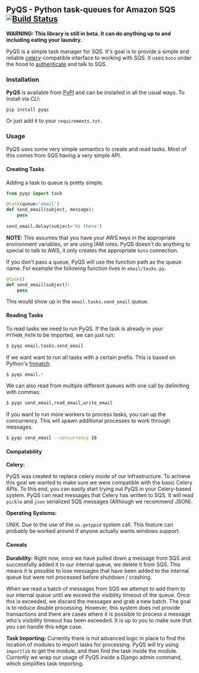 ## PyQS - Python task-queues for Amazon SQS [![Build Status](https://travis-ci.org/spulec/PyQS.svg?branch=master)](https://travis-ci.org/spulec/PyQS)

**WARNING: This library is still in beta. It can do anything up to and including eating your laundry.**

PyQS is a simple task manager for SQS.  It's goal is to provide a simple and reliable [celery](https://pypi.python.org/pypi/celery)-compatible interface to working with SQS.  It uses `boto` under the hood to [authenticate](https://boto.readthedocs.org/en/latest/boto_config_tut.html) and talk to SQS.

### Installation

**PyQS** is available from [PyPI](https://pypi.python.org/) and can be installed in all the usual ways.  To install via *CLI*:

```
pip install pyqs
```

Or just add it to your `requirements.txt`.

### Usage

PyQS uses some very simple semantics to create and read tasks.  Most of this comes from SQS having a very simple API.

#### Creating Tasks

Adding a task to queue is pretty simple. 

```python
from pyqs import task

@task(queue='email')
def send_email(subject, message):
    pass
    
send_email.delay(subject='Hi there')
```
**NOTE:** This assumes that you have your AWS keys in the appropriate environment variables, or are using IAM roles. PyQS doesn't do anything to special to talk to AWS, it only creates the appropriate `boto` connection.

If you don't pass a queue, PyQS will use the function path as the queue name. For example the following function lives in `email/tasks.py`.

```python
@task()
def send_email(subject):
    pass
```

This would show up in the `email.tasks.send_email` queue.


#### Reading Tasks

To read tasks we need to run PyQS.  If the task is already in your `PYTHON_PATH` to be imported, we can just run:

```bash
$ pyqs email.tasks.send_email
```

If we want want to run all tasks with a certain prefix. This is based on Python's [fnmatch](http://docs.python.org/2/library/fnmatch.html).

```bash
$ pyqs email.*
```

We can also read from multiple different queues with one call by delimiting with commas:

```bash
$ pyqs send_email,read_email,write_email
```

If you want to run more workers to process tasks, you can up the concurrency.  This will spawn additional processes to work through messages.

```bash
$ pyqs send_email --concurrency 10
```

#### Compatability

**Celery:**

PyQS was created to replace celery inside of our infrastructure.  To achieve this goal we wanted to make sure we were compatible with the basic Celery APIs.  To this end, you can easily start trying out PyQS in your Celery-based system.  PyQS can read messages that Celery has written to SQS. It will read `pickle` and `json` serialized SQS messages (Although we recommend JSON).  

**Operating Systems:**

UNIX.  Due to the use of the `os.getppid` system call.  This feature can probably be worked around if anyone actually wants windows support.

#### Caveats

**Durability:**
Right now, once we have pulled down a message from SQS and successfully added it to our internal queue, we delete it from SQS.  This means it is possible to lose messages that have been added to the internal queue but were not processed before shutdown / crashing.

When we read a batch of messages from SQS we attempt to add them to our internal queue until we exceed the visibility timeout of the queue.  Once this is exceeded, we discard the messages and grab a new batch.  The goal is to reduce double processing.  However, this system does not provide transactions and there are cases where it is possible to process a message who's visibility timeout has been exceeded.  It is up to you to make sure that you can handle this edge case.

**Task Importing:**
Currently there is not advanced logic in place to find the location of modules to import tasks for processing.  PyQS will try using `importlib` to get the module, and then find the task inside the module.  Currently we wrap our usage of PyQS inside a Django admin command, which simplifies task importing.

